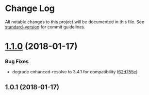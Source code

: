 # Change Log

All notable changes to this project will be documented in this file. See [standard-version](https://github.com/conventional-changelog/standard-version) for commit guidelines.

<a name="1.1.0"></a>
# [1.1.0](https://github.com/clarkdo/postcss-import-resolver/compare/v1.0.1...v1.1.0) (2018-01-17)


### Bug Fixes

* degrade enhanced-resolve to 3.4.1 for compatibility ([62d755e](https://github.com/clarkdo/postcss-import-resolver/commit/62d755e))



<a name="1.0.1"></a>
## 1.0.1 (2018-01-17)
